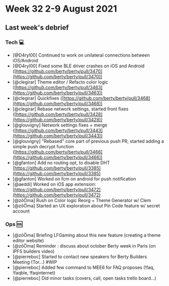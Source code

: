 # Week 32 2-9 August 2021

## Last week's debrief

### Tech :computer:

- [@D4ryl00] Continued to work on unilateral connections between iOS/Android
- [@D4ryl00] Fixed some BLE driver crashes on iOS and Android ([https://github.com/berty/berty/pull/3470](https://github.com/berty/berty/pull/3470))
- [@clegirar] Theme editor / Refacto color logic ([https://github.com/berty/berty/pull/3463](https://github.com/berty/berty/pull/3463))
- [@clegirar] Quickfixes ([https://github.com/berty/berty/pull/3468](https://github.com/berty/berty/pull/3468))
- [@clegirar] Rebase network settings, started front fixes ([https://github.com/berty/berty/pull/3428](https://github.com/berty/berty/pull/3428))
- [@glouvigny] Network settings fixes + merge ([https://github.com/berty/berty/pull/3443](https://github.com/berty/berty/pull/3443))
- [@glouvigny] "Rebased" core part of previous push PR, started adding a simple push decrypt function ([https://github.com/berty/berty/pull/3466](https://github.com/berty/berty/pull/3466))
- [@gfanton] Add no routing opt, to disable DHT [https://github.com/berty/berty/pull/3385](https://github.com/berty/berty/pull/3385)
- [@gfanton] Worked on fcm on android for push notification
- [@aeddi] Worked on iOS app extension: [https://github.com/berty/berty/pull/3472](https://github.com/berty/berty/pull/3472)
- [@zôÖma] Rush on Color logic Reorg + Theme Generator w/ Clem
- [@zôÖma] Started an UX exploration about Pin Code feature w/ secret account

### Ops 🆒

- [@zôÖma] Briefing LFGaming about this new feature (creating a theme editor website)
- [@zôÖma] Reminder : discuss about october Berty week in Paris (on IPFS builders video)
- [@pierreboc] Started to contact new speakers for Berty Builders Meeting (Tor...) #WIP
- [@pierreboc] Added few command to MEE6 for FAQ proposes (!faq, !faqble, !faqinternet)
- [@pierreboc] Did minor tasks (covers, call, open tasks trello board...)
